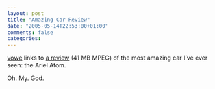 ```yaml
---
layout: post
title: "Amazing Car Review"
date: "2005-05-14T22:53:00+01:00"
comments: false
categories: 
---
```


<p><a href="http://vowe.net/archives/005876.html">vowe</a> links to <a href="http://www.openwheelers.com.au/videos/Top_Gear_Ariel_Atom_2_Full_segment.mpg">a review</a> (41 MB MPEG) of the most amazing car I&#8217;ve ever seen: the Ariel Atom.</p>

<p>Oh. My. God.</p>


